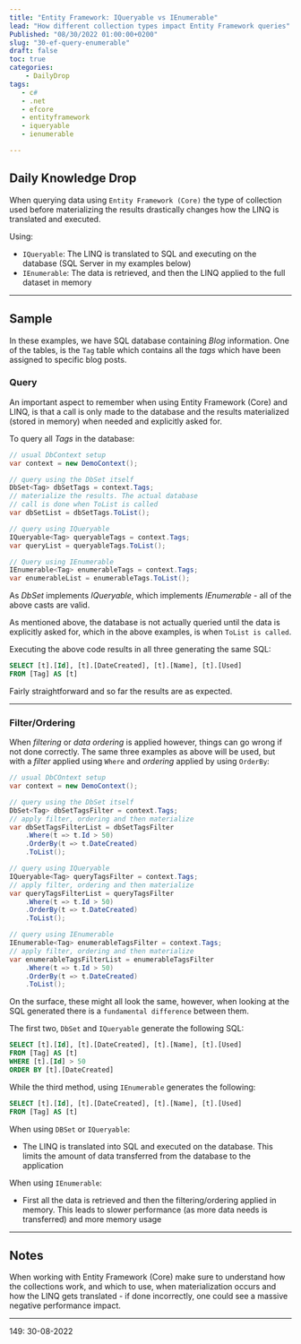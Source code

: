 ```yaml
---
title: "Entity Framework: IQueryable vs IEnumerable"
lead: "How different collection types impact Entity Framework queries"
Published: "08/30/2022 01:00:00+0200"
slug: "30-ef-query-enumerable"
draft: false
toc: true
categories:
    - DailyDrop
tags:
   - c#
   - .net
   - efcore
   - entityframework
   - iqueryable
   - ienumerable

---
```


## Daily Knowledge Drop

When querying data using `Entity Framework (Core)` the type of collection used before materializing the results drastically changes how the LINQ is translated and executed.

Using:
- `IQueryable`: The LINQ is translated to SQL and executing on the database (SQL Server in my examples below)
- `IEnumerable`: The data is retrieved, and then the LINQ applied to the full dataset in memory

---

## Sample

In these examples, we have SQL database containing _Blog_ information. One of the tables, is the `Tag` table which contains all the _tags_ which have been assigned to specific blog posts.

### Query

An important aspect to remember when using Entity Framework (Core) and LINQ, is that a call is only made to the database and the results materialized (stored in memory) when needed and explicitly asked for.

To query all _Tags_ in the database:

``` csharp
// usual DbContext setup
var context = new DemoContext();

// query using the DbSet itself
DbSet<Tag> dbSetTags = context.Tags;
// materialize the results. The actual database
// call is done when ToList is called
var dbSetList = dbSetTags.ToList();

// query using IQueryable
IQueryable<Tag> queryableTags = context.Tags;
var queryList = queryableTags.ToList();

// Query using IEnumerable
IEnumerable<Tag> enumerableTags = context.Tags;
var enumerableList = enumerableTags.ToList();
```

As _DbSet_ implements _IQueryable_, which implements _IEnumerable_ - all of the above casts are valid.

As mentioned above, the database is not actually queried until the data is explicitly asked for, which in the above examples, is when `ToList is called`.

Executing the above code results in all three generating the same SQL:

``` sql
SELECT [t].[Id], [t].[DateCreated], [t].[Name], [t].[Used]
FROM [Tag] AS [t]
```

Fairly straightforward and so far the results are as expected.

---

### Filter/Ordering

When _filtering_ or _data ordering_ is applied however, things can go wrong if not done correctly. The same three examples as above will be used, but with a _filter_ applied using `Where` and _ordering_ applied by using `OrderBy`:

``` csharp
// usual DbCOntext setup
var context = new DemoContext();

// query using the DbSet itself
DbSet<Tag> dbSetTagsFilter = context.Tags;
// apply filter, ordering and then materialize
var dbSetTagsFilterList = dbSetTagsFilter
    .Where(t => t.Id > 50)
    .OrderBy(t => t.DateCreated)
    .ToList();

// query using IQueryable
IQueryable<Tag> queryTagsFilter = context.Tags;
// apply filter, ordering and then materialize
var queryTagsFilterList = queryTagsFilter
    .Where(t => t.Id > 50)
    .OrderBy(t => t.DateCreated)
    .ToList();

// query using IEnumerable
IEnumerable<Tag> enumerableTagsFilter = context.Tags;
// apply filter, ordering and then materialize
var enumerableTagsFilterList = enumerableTagsFilter
    .Where(t => t.Id > 50)
    .OrderBy(t => t.DateCreated)
    .ToList();
```

On the surface, these might all look the same, however, when looking at the SQL generated there is a `fundamental difference` between them.

The first two, `DbSet` and `IQueryable` generate the following SQL:

``` sql
SELECT [t].[Id], [t].[DateCreated], [t].[Name], [t].[Used]
FROM [Tag] AS [t]
WHERE [t].[Id] > 50
ORDER BY [t].[DateCreated]
```

While the third method, using `IEnumerable` generates the following:

``` sql
SELECT [t].[Id], [t].[DateCreated], [t].[Name], [t].[Used]
FROM [Tag] AS [t]
```

When using `DBSet` or `IQueryable`:
- The LINQ is translated into SQL and executed on the database. This limits the amount of data transferred from the database to the application

When using `IEnumerable`:
- First all the data is retrieved and then the filtering/ordering applied in memory. This leads to slower performance (as more data needs is transferred) and more memory usage

---

## Notes

When working with Entity Framework (Core) make sure to understand how the collections work, and which to use, when materialization occurs and how the LINQ gets translated - if done incorrectly, one could see a massive negative performance impact.

---

<?# DailyDrop ?>149: 30-08-2022<?#/ DailyDrop ?>
